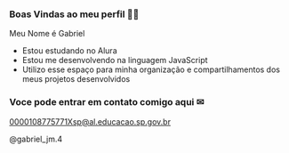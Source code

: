 ### Boas Vindas ao meu perfil 🐱‍👤

Meu Nome é Gabriel

- Estou estudando no Alura
- Estou me desenvolvendo na linguagem JavaScript
- Utilizo esse espaço para minha organização e compartilhamentos dos meus projetos desenvolvidos

### Voce pode entrar em contato comigo aqui ✉

0000108775771Xsp@al.educacao.sp.gov.br

@gabriel_jm.4
